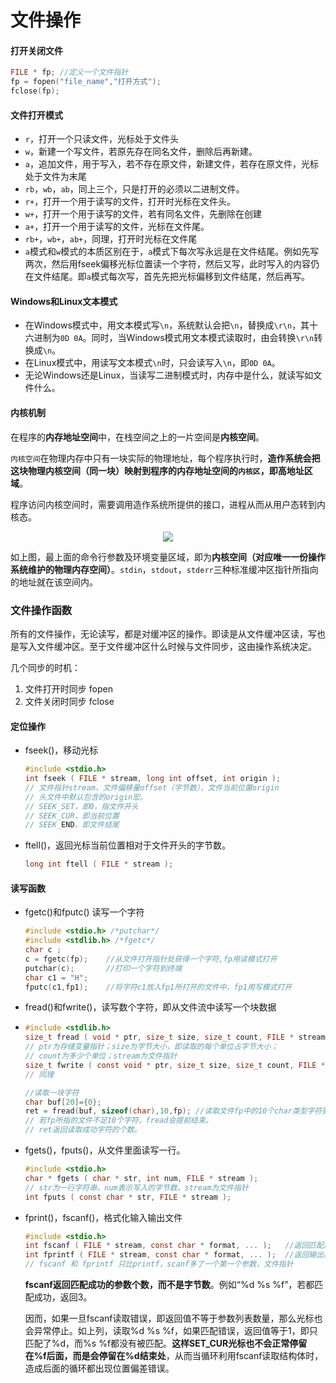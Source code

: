 # 文件操作

#### 打开关闭文件

```c
FILE * fp; //定义一个文件指针
fp = fopen("file_name","打开方式");
fclose(fp);
```

#### 文件打开模式

-  ```r```，打开一个只读文件，光标处于文件头
-  ```w```，新建一个写文件，若原先存在同名文件，删除后再新建。
-  ```a```，追加文件，用于写入，若不存在原文件，新建文件，若存在原文件，光标处于文件为末尾
-  ```rb```，```wb```，```ab```，同上三个，只是打开的必须以二进制文件。
-  ```r+```，打开一个用于读写的文件，打开时光标在文件头。
-  ```w+```，打开一个用于读写的文件，若有同名文件，先删除在创建
-  ```a+```，打开一个用于读写的文件，光标在文件尾。
-  ```rb+```，```wb+```，```ab+```，同理，打开时光标在文件尾
-  ```a```模式和```w```模式的本质区别在于，```a```模式下每次写永远是在文件结尾。例如先写两次，然后用fseek偏移光标位置读一个字符，然后又写，此时写入的内容仍在文件结尾。即```a```模式每次写，首先先把光标偏移到文件结尾，然后再写。

#### Windows和Linux文本模式

- 在Windows模式中，用文本模式写```\n```，系统默认会把```\n```，替换成```\r\n```，其十六进制为```0D 0A```。同时，当Windows模式用文本模式读取时，由会转换```\r\n```转换成```\n```。
- 在Linux模式中，用读写文本模式```\n```时，只会读写入```\n```，即```0D 0A```。
- 无论Windows还是Linux，当读写二进制模式时，内存中是什么，就读写如文件什么。

#### 内核机制

在程序的**内存地址空间**中，在栈空间之上的一片空间是**内核空间**。

```内核空间```在物理内存中只有一块实际的物理地址，每个程序执行时，**造作系统会把这块物理内核空间（同一块）映射到程序的内存地址空间的```内核区```，即高地址区域**。

程序访问内核空间时，需要调用造作系统所提供的接口，进程从而从用户态转到内核态。

<div align="middle">
<img src="./images/image003.gif" align="middle">
</div>

如上图，最上面的命令行参数及环境变量区域，即为**内核空间（对应唯一一份操作系统维护的物理内存空间）**。```stdin```，```stdout```，```stderr```三种标准缓冲区指针所指向的地址就在该空间内。

### 文件操作函数

所有的文件操作，无论读写，都是对缓冲区的操作。即读是从文件缓冲区读，写也是写入文件缓冲区。至于文件缓冲区什么时候与文件同步，这由操作系统决定。

几个同步的时机：

1. 文件打开时同步 fopen
2. 文件关闭时同步 fclose

#### 定位操作

- fseek()，移动光标

  ```c
  #include <stdio.h>
  int fseek ( FILE * stream, long int offset, int origin );
  // 文件指针stream，文件偏移量offset（字节数），文件当前位置origin
  // 头文件中默认包含的origin宏。
  // SEEK_SET，即0，指文件开头
  // SEEK_CUR，即当前位置
  // SEEK_END，即文件结尾
  ```

- ftell()，返回光标当前位置相对于文件开头的字节数。

  ```c
  long int ftell ( FILE * stream );
  ```

  

#### 读写函数

- fgetc()和fputc() 读写一个字符

  ```c
  #include <stdio.h> /*putchar*/
  #include <stdlib.h> /*fgetc*/
  char c ; 
  c = fgetc(fp);	//从文件打开指针处获得一个字符,fp用读模式打开
  putchar(c);		//打印一个字符到终端
  char c1 = "H";
  fputc(c1,fp1);	//将字符c1放入fp1所打开的文件中，fp1用写模式打开
  ```

- fread()和fwrite()，读写数个字符，即从文件流中读写一个块数据

- ```c
  #include <stdlib.h>
  size_t fread ( void * ptr, size_t size, size_t count, FILE * stream );
  // ptr为存储变量指针；size为字节大小，即读取的每个单位占字节大小；
  // count为多少个单位；stream为文件指针
  size_t fwrite ( const void * ptr, size_t size, size_t count, FILE * stream );
  // 同理
  
  //读取一块字符
  char buf[20]={0};
  ret = fread(buf, sizeof(char),10,fp); //读取文件fp中的10个char类型字符到buf数组中。
  // 若fp所指的文件不足10个字符，fread会提前结束。
  // ret返回读取成功字符的个数。
  ```

- fgets()，fputs()，从文件里面读写一行。

  ```c
  #include <stdio.h>
  char * fgets ( char * str, int num, FILE * stream );
  // str为一行字符串，num表示写入的字节数，stream为文件指针
  int fputs ( const char * str, FILE * stream );
  ```

- fprint()，fscanf()，格式化输入输出文件

  ```c
  #include <stdio.h>
  int fscanf ( FILE * stream, const char * format, ... );   //返回匹配成功的匹配参数个数
  int fprintf ( FILE * stream, const char * format, ... );	//返回输出成功的字节数
  // fscanf 和 fprintf 只比printf，scanf多了一个第一个参数，文件指针
  ```

  **fscanf返回匹配成功的参数个数，而不是字节数**。例如“%d %s %f”，若都匹配成功，返回3。

  因而，如果一旦fscanf读取错误，即返回值不等于参数列表数量，那么光标也会异常停止。如上列，读取%d %s %f，如果匹配错误，返回值等于1，即只匹配了%d，而%s %f都没有被匹配。**这样SET_CUR光标也不会正常停留在%f后面，而是会停留在%d结束处**，从而当循环利用fscanf读取结构体时，造成后面的循环都出现位置偏差错误。



